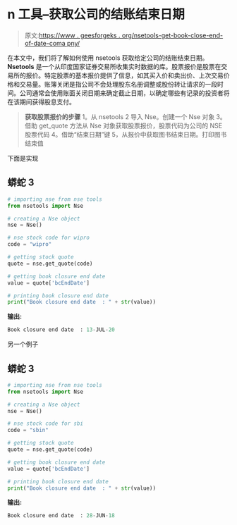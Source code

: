 # n 工具–获取公司的结账结束日期

> 原文:[https://www . geesforgeks . org/nsetools-get-book-close-end-of-date-coma pny/](https://www.geeksforgeeks.org/nsetools-getting-book-closure-end-date-of-comapny/)

在本文中，我们将了解如何使用 nsetools 获取给定公司的结账结束日期。 **Nsetools** 是一个从印度国家证券交易所收集实时数据的库。股票报价是股票在交易所的报价。特定股票的基本报价提供了信息，如其买入价和卖出价、上次交易价格和交易量。账簿关闭是指公司不会处理股东名册调整或股份转让请求的一段时间。公司通常会使用账面关闭日期来确定截止日期，以确定哪些有记录的投资者将在该期间获得股息支付。

> **获取股票报价的步骤**
> 1。从 nsetools
> 2 导入 Nse。创建一个 Nse 对象
> 3。借助 get_quote 方法从 Nse 对象获取股票报价，股票代码为公司的 NSE 股票代码
> 4。借助“结束日期”键
> 5，从报价中获取图书结束日期。打印图书结束值

下面是实现

## 蟒蛇 3

```py
# importing nse from nse tools
from nsetools import Nse

# creating a Nse object
nse = Nse()

# nse stock code for wipro
code = "wipro"

# getting stock quote
quote = nse.get_quote(code)

# getting book closure end date
value = quote['bcEndDate']

# printing book closure end date
print("Book closure end date  : " + str(value))
```

**输出:**

```py
Book closure end date  : 13-JUL-20
```

另一个例子

## 蟒蛇 3

```py
# importing nse from nse tools
from nsetools import Nse

# creating a Nse object
nse = Nse()

# nse stock code for sbi
code = "sbin"

# getting stock quote
quote = nse.get_quote(code)

# getting book closure end date
value = quote['bcEndDate']

# printing book closure end date
print("Book closure end date  : " + str(value))
```

**输出:**

```py
Book closure end date  : 28-JUN-18
```